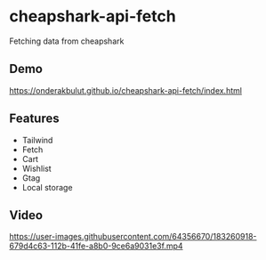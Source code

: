 # cheapshark-api-fetch
Fetching data from cheapshark

## Demo
https://onderakbulut.github.io/cheapshark-api-fetch/index.html

## Features

- Tailwind 
- Fetch
- Cart
- Wishlist
- Gtag
- Local storage

## Video
https://user-images.githubusercontent.com/64356670/183260918-679d4c63-112b-41fe-a8b0-9ce6a9031e3f.mp4

